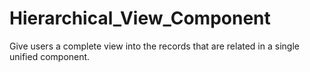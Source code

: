 # Hierarchical_View_Component
Give users a complete view into the records that are related in a single unified component.
